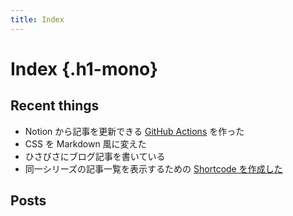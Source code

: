 ```yaml
---
title: Index
---
```


# <span>Index</span> {.h1-mono}

## Recent things
- Notion から記事を更新できる [GitHub Actions](https://tbsmcd.net/post/notion2hugo/) を作った
- CSS を Markdown 風に変えた
- ひさびさにブログ記事を書いている
- 同一シリーズの記事一覧を表示するための [Shortcode を作成した](https://tbsmcd.net/post/series-list/)

## Posts

